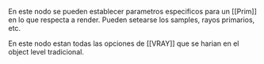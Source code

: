 En este nodo se pueden establecer parametros especificos para un [[Prim]] en lo que respecta a render. Pueden setearse los samples, rayos primarios, etc.



En este nodo estan todas las opciones de [[VRAY]] que se harian en el object level tradicional.